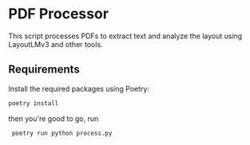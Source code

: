 
# PDF Processor

This script processes PDFs to extract text and analyze the layout using LayoutLMv3 and other tools.

## Requirements

Install the required packages using Poetry:

```sh
poetry install
```
then you're good to go, run
 ```sh
  poetry run python process.py
 ```